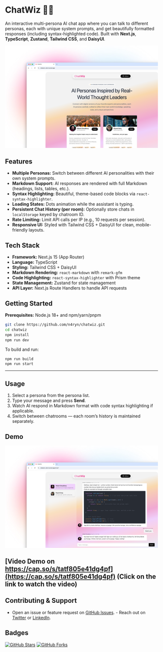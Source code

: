 # ChatWiz 🤖💬

An interactive multi-persona AI chat app where you can talk to different personas, each with unique system prompts, and get beautifully formatted responses (including syntax-highlighted code). Built with **Next.js**, **TypeScript**, **Zustand**, **Tailwind CSS**, and **DaisyUI**.

![Project Screenshot](./public/project.png)

## Features

- **Multiple Personas:** Switch between different AI personalities with their own system prompts.
- **Markdown Support:** AI responses are rendered with full Markdown (headings, lists, tables, etc.).
- **Syntax Highlighting:** Beautiful, theme-based code blocks via `react-syntax-highlighter`.
- **Loading States:** Dots animation while the assistant is typing.
- **Persistent Chat History (per room):** Optionally store chats in `localStorage` keyed by chatroom ID.
- **Rate Limiting:** Limit API calls per IP (e.g., 10 requests per session).
- **Responsive UI:** Styled with Tailwind CSS + DaisyUI for clean, mobile-friendly layouts.

## Tech Stack

- **Framework:** Next.js 15 (App Router)
- **Language:** TypeScript
- **Styling:** Tailwind CSS + DaisyUI
- **Markdown Rendering:** `react-markdown` with `remark-gfm`
- **Code Highlighting:** `react-syntax-highlighter` with Prism theme
- **State Management:** Zustand for state management
- **API Layer:** Next.js Route Handlers to handle API requests

## Getting Started

**Prerequisites:** Node.js 18+ and npm/yarn/pnpm

```bash
git clone https://github.com/n4ryn/chatwiz.git
cd chatwiz
npm install
npm run dev
```

To build and run:

```bash
npm run build
npm run start
```

---

## Usage

1. Select a persona from the persona list.
2. Type your message and press **Send**.
3. Watch AI respond in Markdown format with code syntax highlighting if applicable.
4. Switch between chatrooms — each room’s history is maintained separately.

## Demo

![Chat Screenshot](./public/chat.png)

## [Video Demo on https://cap.so/s/tatf805e41dg4pf](https://cap.so/s/tatf805e41dg4pf) (Click on the link to watch the video)

## Contributing & Support

- Open an issue or feature request on [GitHub Issues](https://github.com/n4ryn/chatwiz/issues). - Reach out on [Twitter](https://x.com/n4ryn_) or [LinkedIn](https://www.linkedin.com/in/n4ryn/).

## Badges

[![GitHub Stars](https://img.shields.io/github/stars/n4ryn/chatwiz?style=for-the-badge&color=1a1b27&logo=github&logoColor=FFFFFF)](https://github.com/n4ryn/chatwiz/stargazers)
[![GitHub Forks](https://img.shields.io/github/forks/n4ryn/chatwiz?style=for-the-badge&color=1a1b27&logo=github&logoColor=FFFFFF)](https://github.com/n4ryn/chatwiz/network)
